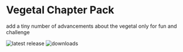 # Vegetal Chapter Pack

add a tiny number of advancements about the vegetal only for fun and challenge

![latest release](https://img.shields.io/github/v/release/LTHCTheMaster/Vegetal-Chapter-Pack?style=flat-square) ![downloads](https://img.shields.io/github/downloads/LTHCTheMaster/Vegetal-Chapter-Pack/total?style=flat-square)
